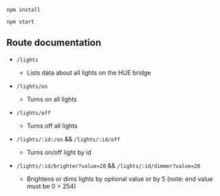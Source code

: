 `npm install`

`npm start`


## Route documentation

* `/lights` 
    * Lists data about all lights on the HUE bridge

* `/lights/on`
    * Turns on all lights

* `/lights/off`
    * Turns off all lights

* `/lights/:id:/on` && `/lights/:id/off` 
    * Turns on/off light by id

* `/lights/:id/brighter?value=20` && `/lights/:id/dimmer?value=20`
    * Brightens or dims lights by optional value or by 5 (note: end value must be 0 > 254)


